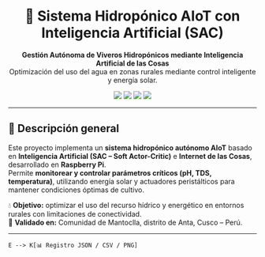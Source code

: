 <h1 align="center">🌿 Sistema Hidropónico AIoT con Inteligencia Artificial (SAC)</h1>

<p align="center">
  <b>Gestión Autónoma de Viveros Hidropónicos mediante Inteligencia Artificial de las Cosas</b><br>
  Optimización del uso del agua en zonas rurales mediante control inteligente y energía solar.
</p>

<p align="center">
  <img src="https://img.shields.io/badge/Python-3.10-blue?logo=python">
  <img src="https://img.shields.io/badge/Raspberry%20Pi-4B-red?logo=raspberrypi">
  <img src="https://img.shields.io/badge/AI-SAC%20Algorithm-green?logo=tensorflow">
  <img src="https://img.shields.io/badge/License-MIT-yellow?logo=open-source-initiative">
</p>

---

## 🧩 Descripción general

Este proyecto implementa un **sistema hidropónico autónomo AIoT** basado en **Inteligencia Artificial (SAC – Soft Actor-Critic)** e **Internet de las Cosas**, desarrollado en **Raspberry Pi**.  
Permite **monitorear y controlar parámetros críticos (pH, TDS, temperatura)**, utilizando energía solar y actuadores peristálticos para mantener condiciones óptimas de cultivo.

💧 **Objetivo:** optimizar el uso del recurso hídrico y energético en entornos rurales con limitaciones de conectividad.  
📍 **Validado en:** Comunidad de Mantoclla, distrito de Anta, Cusco – Perú.

---

    E --> K[📊 Registro JSON / CSV / PNG]
